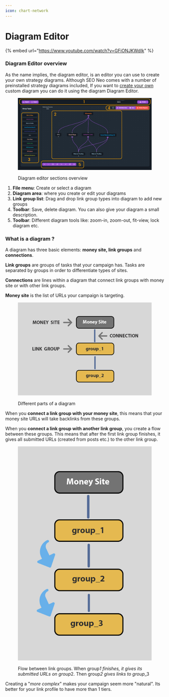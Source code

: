 ```yaml
---
icon: chart-network
---
```


# Diagram Editor

{% embed url="https://www.youtube.com/watch?v=GFiONJKWdIk" %}

### Diagram Editor overview

As the name implies, the diagram editor, is an editor you can use to create your own strategy diagrams. Although SEO Neo comes with a number of preinstalled strategy diagrams included, If you want to [create your own](creating-a-custom-diagram.md) custom diagram you can do it using the diagram Diagram Editor.

<figure><img src="../../.gitbook/assets/diagram editor overview.jpg" alt=""><figcaption><p>Diagram editor sections overview</p></figcaption></figure>

1. **File menu**: Create or select a diagram
2. **Diagram area**: where you create or edit your diagrams
3. **Link group list**:  Drag and drop link group types into diagram to add new groups
4. **Toolbar**: Save, delete diagram. You can also give your diagram a small description.
5. **Toolbar**: Different diagram tools like: zoom-in, zoom-out, fit-view, lock diagram etc.

### What is a diagram ?

A diagram has three basic elements: **money site, link groups** and **connections**.

**Link groups** are groups of tasks that your campaign has. Tasks are separated by groups in order to differentiate types of sites.

**Connections** are lines within a diagram that connect link groups with money site or with other link groups.

**Money site** is the list of URLs your campaign is targeting.

<figure><img src="../../.gitbook/assets/diagram_parts.jpg" alt=""><figcaption><p>Different parts of a diagram</p></figcaption></figure>

When you **connect a link group with your money site**, this means that your money site URLs will take backlinks from these groups.

When you **connect a link group with another link group**, you create a flow between these groups. This means that after the first link group finishes, it gives all submitted URLs (created from posts etc.) to the other link group.

<figure><img src="../../.gitbook/assets/diagram_flow.jpg" alt=""><figcaption><p>Flow between link groups. When group<em>1 finishes, it gives its submitted URLs on group</em>2. Then group<em>2 gives links to group</em>_3</p></figcaption></figure>

Creating a "_more complex_" makes your campaign seem more "natural". Its better for your link profile to have more than 1 tiers.
